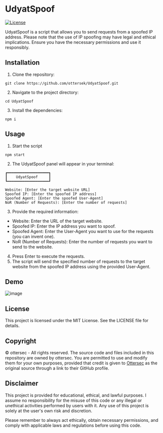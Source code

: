 # UdyatSpoof

[![License](https://img.shields.io/badge/license-MIT-blue.svg)](https://github.com/ottersek/UdyatSpoof/blob/main/LICENSE)

UdyatSpoof is a script that allows you to send requests from a spoofed IP address. Please note that the use of IP spoofing may have legal and ethical implications. Ensure you have the necessary permissions and use it responsibly.

## Installation

1. Clone the repository:
```shell
git clone https://github.com/ottersek/UdyatSpoof.git
```
2. Navigate to the project directory:
```
cd UdyatSpoof
```
3. Install the dependencies:
```
npm i
```

## Usage

1. Start the script
```
npm start
```
2. The UdyatSpoof panel will appear in your terminal:
```
┏━━━━━━━━━━━━━━━━━━━┓
┃    UdyatSpoof     ┃
┗━━━━━━━━━━━━━━━━━━━┛

Website: [Enter the target website URL]
Spoofed IP: [Enter the spoofed IP address]
Spoofed Agent: [Enter the spoofed User-Agent]
NoR (Number of Requests): [Enter the number of requests]
```
3. Provide the required information:
- Website: Enter the URL of the target website.
- Spoofed IP: Enter the IP address you want to spoof.
- Spoofed Agent: Enter the User-Agent you want to use for the requests (you can invent one).
- NoR (Number of Requests): Enter the number of requests you want to send to the website.
4. Press Enter to execute the requests.
5. The script will send the specified number of requests to the target website from the spoofed IP address using the provided User-Agent.

## Demo

![image](https://github.com/ottersek/UdyatSpoof/assets/121310374/2f3509cd-12c9-4586-8ee8-750fbdd19eaa)

## License

This project is licensed under the MIT License. See the LICENSE file for details.

## Copyright

© ottersec - All rights reserved. The source code and files included in this repository are owned by ottersec. You are permitted to use and modify them for your own purposes, provided that credit is given to [Ottersec](https://github.com/ottersek) as the original source through a link to their GitHub profile.

## Disclaimer

This project is provided for educational, ethical, and lawful purposes. I assume no responsibility for the misuse of this code or any illegal or unethical activities performed by users with it. Any use of this project is solely at the user's own risk and discretion.

Please remember to always act ethically, obtain necessary permissions, and comply with applicable laws and regulations before using this code.
